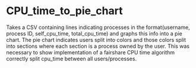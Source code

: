 # CPU_time_to_pie_chart
Takes a CSV containing lines indicating processes in the format(username, process ID, self_cpu_time, total_cpu_time) and graphs this info into a pie chart. The pie chart indicates users split into colors and those colors split into sections where each section is a process owned by the user. This was necessary to show implementation of a fairshare CPU time algorithm correctly split cpu_time between all users/processes.
